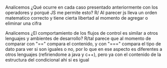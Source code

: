 Analicemos ¿Qué ocurre en cada caso presentado anteriormente con los operadores y porqué JS me permite esto?
R/ Al parecer js lleva un orden matematico correcto y tiene cierta libertad al momento de agregar o eliminar una cifra

Analicemos ¿El comportamiento de los flujos de control es similar a otros lenguajes y ambientes de desarrollo?
R/tal parece que al momento de comparar con "==" compara el contenido, y con "===" compara el tipo de dato para ver si son iguales o no, por lo que en ese aspecto
es diferentes a otros lenguajes (refiriendome a java y c++), pero ya con el contenido de la estructura del condicional ahi si es igual

